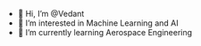 - 👋 Hi, I’m @Vedant
- 👀 I’m interested in Machine Learning and AI
- 🌱 I’m currently learning Aerospace Engineering


<!---
Blackpanther-007/Blackpanther-007 is a ✨ special ✨ repository because its `README.md` (this file) appears on your GitHub profile.
You can click the Preview link to take a look at your changes.
--->
